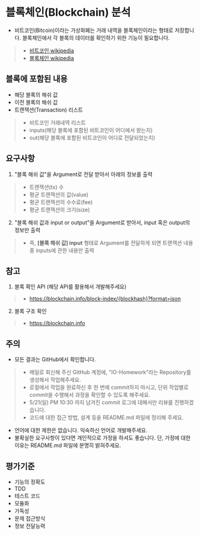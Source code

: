 
# 블록체인(Blockchain) 분석

- 비트코인(Bitcoin)이라는 가상화폐는 거래 내역을 블록체인이라는 형태로 저장합니다. 블록체인에서 각 블록의 데이터를 확인하기 위한 기능이 필요합니다. 
>+ [비트코인 wikipedia](https://ko.wikipedia.org/wiki/%EB%B9%84%ED%8A%B8%EC%BD%94%EC%9D%B8#.EB.B8.94.EB.A1.9D.EC.B2.B4.EC.9D.B8)
>+ [블록체인 wikipedia](https://ko.wikipedia.org/wiki/%EB%B8%94%EB%A1%9D%EC%B2%B4%EC%9D%B8)
  
## 블록에 포함된 내용

- 해당 블록의 해쉬 값
- 이전 블록의 해쉬 값
- 트랜잭션(Transaction) 리스트
>+ 비트코인 거래내역 리스트
>+ inputs(해당 블록에 포함된 비트코인이 어디에서 왔는지)
>+ out(해당 블록에 포함된 비트코인이 어디로 전달되었는지)
  
## 요구사항

1. "블록 해쉬 값"을 Argument로 전달 받아서 아래의 정보를 출력
>+ 트랜잭션(tx) 수
>+ 평균 트랜잭션의 값(value)
>+ 평균 트랜잭션의 수수료(fee)
>+ 평균 트랜잭션의 크기(size)
  
2. "블록 해쉬 값과 input or output"을 Argument로 받아서, input 혹은 output의 정보만 출력
>+ 즉, **[블록 해쉬 값] input** 형태로 Argument를 전달하게 되면 트랜잭션 내용 중 inputs에 관한 내용만 출력

## 참고

1. 블록 확인 API (해당 API를 활용해서 개발해주세요)
>+ https://blockchain.info/block-index/{blockhash}?format=json
2. 블록 구조 확인
>+ https://blockchain.info

## 주의

- 모든 결과는 GitHub에서 확인합니다.
>+ 메일로 회신해 주신 GitHub 계정에, "IO-Homework"라는 Repository를 생성해서 작업해주세요.
>+ 로컬에서 작업을 완료하신 후 한 번에 commit하지 마시고, 단위 작업별로 commit을 수행해서 과정을 확인할 수 있도록 해주세요.
>+ 5/21(일) PM 10:30 까지 남겨진 commit 로그에 대해서만 리뷰를 진행하겠습니다.
>+ 코드에 대한 접근 방법, 설계 등을 README.md 파일에 정리해 주세요.
- 언어에 대한 제한은 없습니다. 익숙하신 언어로 개발해주세요.
- 불확실한 요구사항이 있다면 개인적으로 가정을 하셔도 좋습니다. 단, 가정에 대한 이유는 README.md 파일에 분명히 밝혀주세요.

## 평가기준

- 기능의 정확도
- TDD
- 테스트 코드
- 모듈화
- 가독성
- 문제 접근방식
- 정보 전달능력




